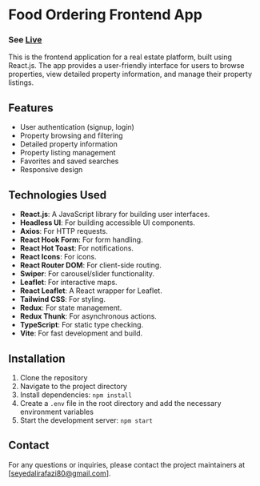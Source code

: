 # Food Ordering Frontend App
### See [Live](https://saghfinoo.vercel.app/)


This is the frontend application for a real estate platform, built using React.js. The app provides a user-friendly interface for users to browse properties, view detailed property information, and manage their property listings.

## Features

- User authentication (signup, login)
- Property browsing and filtering
- Detailed property information
- Property listing management
- Favorites and saved searches
- Responsive design

## Technologies Used

- **React.js**: A JavaScript library for building user interfaces.
- **Headless UI**: For building accessible UI components.
- **Axios**: For HTTP requests.
- **React Hook Form**: For form handling.
- **React Hot Toast**: For notifications.
- **React Icons**: For icons.
- **React Router DOM**: For client-side routing.
- **Swiper**: For carousel/slider functionality.
- **Leaflet**: For interactive maps.
- **React Leaflet**: A React wrapper for Leaflet.
- **Tailwind CSS**: For styling.
- **Redux**: For state management.
- **Redux Thunk**: For asynchronous actions.
- **TypeScript**: For static type checking.
- **Vite**: For fast development and build.

## Installation

1. Clone the repository
2. Navigate to the project directory
3. Install dependencies: `npm install`
4. Create a `.env` file in the root directory and add the necessary environment variables
5. Start the development server: `npm start`


## Contact

For any questions or inquiries, please contact the project maintainers at [seyedalirafazi80@gmail.com].
